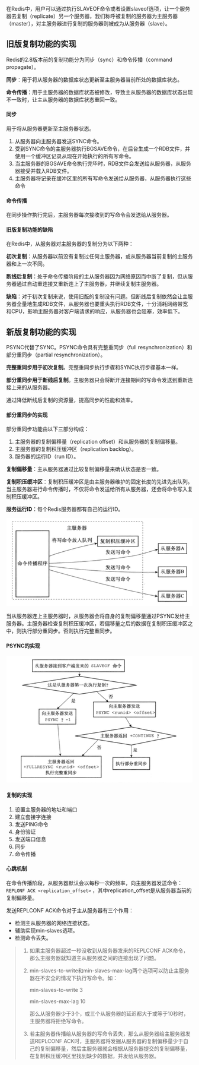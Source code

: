 在Redis中，用户可以通过执行SLAVEOF命令或者设置slaveof选项，让一个服务器去复制（replicate）另一个服务器，我们称呼被复制的服务器为主服务器（master），对主服务器进行复制的服务器则被成为从服务器（slave）。

## 旧版复制功能的实现

Redis的2.8版本前的复制功能分为同步（sync）和命令传播（command propagate）。

**同步**：用于将从服务器的数据库状态更新至主服务器当前所处的数据库状态。

**命令传播**：用于主服务器的数据库状态被修改，导致主从服务器的数据库状态出现不一致时，让主从服务器的数据库状态重回一致。

#### 同步

用于将从服务器更新至主服务器状态。

1. 从服务器向主服务器发送SYNC命令。
2. 受到SYNC命令的主服务器执行BGSAVE命令，在后台生成一个RDB文件，并使用一个缓冲区记录从现在开始执行的所有写命令。
3. 当主服务器的BGSAVE命令执行完毕时，RDB文件会发送给从服务器，从服务器接受并载入RDB文件。
4. 主服务器将记录在缓冲区里的所有写命令发送给从服务器，从服务器执行这些命令

#### 命令传播

在同步操作执行完后，主服务器每次接收到的写命令会发送给从服务器。

#### 旧版复制功能的缺陷

在Redis中，从服务器对主服务器的复制分为以下两种：

**初次复制**：从服务器以前没有复制过任何主服务器，或从服务器当前复制的主服务器和上一次不同。

**断线后复制**：处于命令传播阶段的主从服务器因为网络原因而中断了复制，但从服务器通过自动重连接又重新连上了主服务器，并继续复制主服务器。

**缺陷**：对于初次复制来说，使用旧版的复制没有问题。但断线后复制依然会让主服务器全量地生成RDB文件，从服务器也要重头执行RDB文件，十分消耗网络带宽和CPU，影响主服务器对客户端请求的响应，从服务器也会阻塞，效率低下。

## 新版复制功能的实现

PSYNC代替了SYNC。PSYNC命令具有完整重同步（full resynchronization）和部分重同步（partial resynchronization）。

**完整重同步用于初次复制**。完整重同步执行步骤和SYNC执行步骤基本一样。

**部分重同步用于断线后复制**。主服务器只会将断开连接期间的写命令发送到重新连接上来的从服务器。

通过降低断线后复制的资源量，提高同步的性能和效率。

#### 部分重同步的实现

部分重同步功能由以下三部分构成：

1. 主服务器的复制偏移量（replication offset）和从服务器的复制偏移量。
2. 主服务器的复制积压缓冲区（replication backlog）。
3. 服务器的运行ID（run ID）。

**复制偏移量**：主从服务器通过比较复制偏移量来确认状态是否一致。

**复制积压缓冲区**：复制积压缓冲区是由主服务器维护的固定长度的先进先出队列。当主服务器进行命令传播时，不仅将命令发送给所有从服务器，还会将命令写入复制积压缓冲区。

**服务运行ID**：每个Redis服务器都有自己的运行ID。

![主服务器向从服务器和复制积压缓冲区写数据](https://github.com/codzeroNov/MyNotes/raw/master/Redis/PICS/%E4%B8%BB%E6%9C%8D%E5%8A%A1%E5%99%A8%E5%90%91%E4%BB%8E%E6%9C%8D%E5%8A%A1%E5%99%A8%E5%92%8C%E5%A4%8D%E5%88%B6%E7%A7%AF%E5%8E%8B%E7%BC%93%E5%86%B2%E5%8C%BA%E5%86%99%E6%95%B0%E6%8D%AE.png)

当从服务器连上主服务器时，从服务器会将自身的复制偏移量通过PSYNC发给主服务器。主服务器检查复制积压缓冲区，若偏移量之后的数据在复制积压缓冲区之中，则执行部分重同步。否则执行完整重同步。

#### PSYNC的实现

![PSYNC执行时可能遇到的情况](https://github.com/codzeroNov/MyNotes/raw/master/Redis/PICS/PSYNC%E6%89%A7%E8%A1%8C%E6%97%B6%E5%8F%AF%E8%83%BD%E9%81%87%E5%88%B0%E7%9A%84%E6%83%85%E5%86%B5.png)

#### 复制的实现

1. 设置主服务器的地址和端口
2. 建立套接字连接
3. 发送PING命令
4. 身份验证
5. 发送端口信息
6. 同步
7. 命令传播

#### 心跳机制

在命令传播阶段，从服务器默认会以每秒一次的频率，向主服务器发送命令：`REPLONF ACK <replication_offset>` ，其中replication_offset是从服务器当前的复制偏移量。

发送REPLCONF ACK命令对于主从服务器有三个作用：

+ 检测主从服务器的网络连接状态。
+ 辅助实现min-slaves选项。
+ 检测命令丢失。

> 1. 如果主服务器超过一秒没收到从服务器发来的REPLCONF ACK命令，那么主服务器就知道主从服务器之间的连接出现了问题。
>
> 2. min-slaves-to-write和min-slaves-max-lag两个选项可以防止主服务器在不安全的情况下执行写命令。如：
>
>    min-slaves-to-write 3
>
>    min-slaves-max-lag 10
>
>    那么从服务器少于3个，或三个从服务器的延迟都大于或等于10秒时，主服务器将拒绝写命令。
>
> 3. 若主服务器传播给从服务器的写命令丢失，那么从服务器给主服务器发送REPLCONF ACK时，主服务器将发掘从服务器的复制偏移量少于自己的复制偏移量，然后主服务器就会根据从服务器提交的复制偏移量，在复制积压缓冲区里找到缺少的数据，并发给从服务器。
